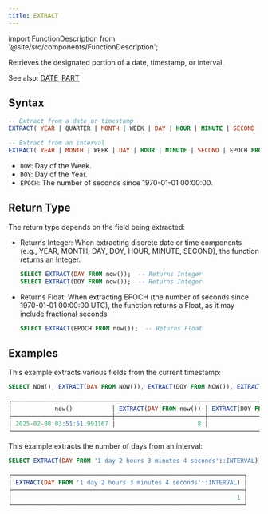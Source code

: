 ```yaml
---
title: EXTRACT
---
```


import FunctionDescription from '@site/src/components/FunctionDescription';

<FunctionDescription description="Introduced or updated: v1.2.697"/>

Retrieves the designated portion of a date, timestamp, or interval.

See also: [DATE_PART](date-part.md)

## Syntax

```sql
-- Extract from a date or timestamp
EXTRACT( YEAR | QUARTER | MONTH | WEEK | DAY | HOUR | MINUTE | SECOND | DOW | DOY | EPOCH FROM <date_or_timestamp> )

-- Extract from an interval
EXTRACT( YEAR | MONTH | WEEK | DAY | HOUR | MINUTE | SECOND | EPOCH FROM <interval> )
```

- `DOW`: Day of the Week.
- `DOY`: Day of the Year.
- `EPOCH`: The number of seconds since 1970-01-01 00:00:00.

## Return Type

The return type depends on the field being extracted:

- Returns Integer: When extracting discrete date or time components (e.g., YEAR, MONTH, DAY, DOY, HOUR, MINUTE, SECOND), the function returns an Integer.

    ```sql
    SELECT EXTRACT(DAY FROM now());  -- Returns Integer
    SELECT EXTRACT(DOY FROM now());  -- Returns Integer
    ```

- Returns Float: When extracting EPOCH (the number of seconds since 1970-01-01 00:00:00 UTC), the function returns a Float, as it may include fractional seconds.

    ```sql
    SELECT EXTRACT(EPOCH FROM now());  -- Returns Float
    ```

## Examples

This example extracts various fields from the current timestamp:

```sql
SELECT NOW(), EXTRACT(DAY FROM NOW()), EXTRACT(DOY FROM NOW()), EXTRACT(EPOCH FROM NOW());

┌────────────────────────────────────────────────────────────────────────────────────────────────────────────┐
│            now()           │ EXTRACT(DAY FROM now()) │ EXTRACT(DOY FROM now()) │ EXTRACT(EPOCH FROM now()) │
├────────────────────────────┼─────────────────────────┼─────────────────────────┼───────────────────────────┤
│ 2025-02-08 03:51:51.991167 │                       8 │                      39 │         1738986711.991167 │
└────────────────────────────────────────────────────────────────────────────────────────────────────────────┘
```

This example extracts the number of days from an interval:

```sql
SELECT EXTRACT(DAY FROM '1 day 2 hours 3 minutes 4 seconds'::INTERVAL);

┌─────────────────────────────────────────────────────────────────┐
│ EXTRACT(DAY FROM '1 day 2 hours 3 minutes 4 seconds'::INTERVAL) │
├─────────────────────────────────────────────────────────────────┤
│                                                               1 │
└─────────────────────────────────────────────────────────────────┘
```